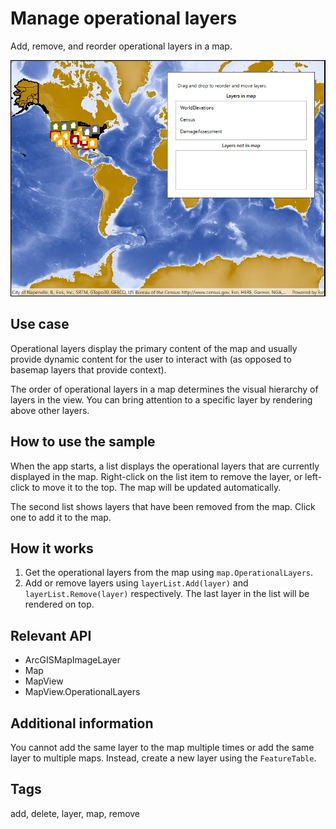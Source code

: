 ﻿# Manage operational layers

Add, remove, and reorder operational layers in a map.

![Image of manage operational layers](ManageOperationalLayers.jpg)

## Use case

Operational layers display the primary content of the map and usually provide dynamic content for the user to interact with (as opposed to basemap layers that provide context).

The order of operational layers in a map determines the visual hierarchy of layers in the view. You can bring attention to a specific layer by rendering above other layers.

## How to use the sample

When the app starts, a list displays the operational layers that are currently displayed in the map. Right-click on the list item to remove the layer, or left-click to move it to the top. The map will be updated automatically.

The second list shows layers that have been removed from the map. Click one to add it to the map.

## How it works

1. Get the operational layers from the map using `map.OperationalLayers`.
2. Add or remove layers using `layerList.Add(layer)` and `layerList.Remove(layer)` respectively. The last layer in the list will be rendered on top.

## Relevant API

* ArcGISMapImageLayer
* Map
* MapView
* MapView.OperationalLayers

## Additional information

You cannot add the same layer to the map multiple times or add the same layer to multiple maps. Instead, create a new layer using the `FeatureTable`.

## Tags

add, delete, layer, map, remove
